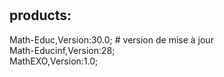 #
<!DOCTYPE html>
<html>

<body>
   
<h2>products:</h2>
<p>   Math-Educ,Version:30.0;  # version de mise à jour
   <br>Math-Educinf,Version:28;
 <br> MathEXO,Version:1.0;</p>

</body>
</html>

